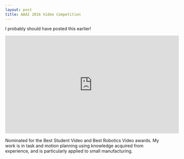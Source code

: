 ```yaml
---
layout: post
title: AAAI 2016 Video Competition
---
```


I probably should have posted this earlier!

<iframe width="560" height="315" src="https://www.youtube.com/embed/kESahDyedR4" frameborder="0" allowfullscreen></iframe>

Nominated for the Best Student Video and Best Robotics Video awards. My work is in task and motion planning using knowledge acquired from experience, and is particularly applied to small manufacturing.
